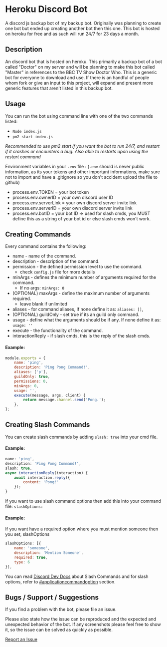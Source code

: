 # Heroku Discord Bot
A discord js backup bot of my backup bot. Originally was planning to create one bot but ended up creating another bot then this one. This bot is hosted on heroku for free and as such will run 24/7 for 23 days a month.


## Description
An discord bot that is hosted on heroku. This primarily a backup bot of a bot called "Doctor" on my server and will be planning to make this bot called "Master" in references to the BBC TV Show Doctor Who. This is a generic bot for everyone to download and use. If there is an handful of people whom fork or give an input to this project, will expand and present more generic features that aren't listed in this backup bot.

## Usage

You can run the bot using command line with one of the two commands listed:
* `Node index.js`
* `pm2 start index.js`

*Recommended to use pm2 start if you want the bot to run 24/7, and restart if it crashes or encounters a bug. Also able to restarts upon using the restart command*

Environment variables in your `.env` file :
(`.env` should is never public information, as its your tokens and other important informations, make sure not to import and have a .gitignore so you don't accident upload the file to github)
* process.env.TOKEN = your bot token
* process.env.ownerID = your own discord user ID
* process.env.serverLink = your own discord server invite link
* process.env.serverID = your own discord server invite link
* process.env.botID = your bot ID => used for slash cmds, you MUST define this as a string of your bot id or else slash cmds won't work.

## Creating Commands
Every command contains the following:
* name - name of the command.
* description - description of the command.
* permission - the defined permission level to use the command.
  * check `config.js` file for more details 
* minArgs - defines the minimum number of arguments required for the command. 
  * If no args: `minArgs: 0` 
* (OPTIONAL) maxArgs - define the maximum number of arguments required.
  * leave blank if unlimited
* aliases - for command aliases, If none define it as:  `aliases: []`,
* (OPTIONAL) guildOnly - set true if its an guild only command.
* usage - define what the arguments should be if any. If none define it as: `usage: ''`
* execute - the functionality of the command.
* interactionReply - if slash cmds, this is the reply of the slash cmds.
#### Example:
```JavaScript
module.exports = {
	name: 'ping',
	description: 'Ping Pong Command!',
	aliases: ['p'],
	guildOnly: true,
	permissions: 0,
	minArgs: 0, 
	usage: '',
	execute(message, args, client) {
		return message.channel.send('Pong.');
	},
};
```

## Creating Slash Commands
You can create slash commands by adding `slash: true` into your cmd file.

#### Example:
```javascript
name: 'ping',
description: 'Ping Pong Command!',
slash: true,
async interactionReply(interaction) {
	await interaction.reply({
		content: 'Pong!'
	});
}
```

If you want to use slash command options then add this into your command file:
`slashOptions: `

#### Example:
If you want have a required option where you must mention someone then you set, slashOptions
```javascript
slashOptions: [{ 
    name: 'someone', 
    description: 'Mention Someone', 
    required: true, 
    type: 6 
}],
```

You can read [Discord Dev Docs](https://discord.com/developers/docs/interactions/slash-commands) about Slash Commands and for slash options, refer to [#applicationcommandoption](https://discord.com/developers/docs/interactions/application-commands#application-command-object-application-command-option-type) section.

## Bugs / Support / Suggestions

If you find a problem with the bot, please file an issue.

Please also state how the issue can be reproduced and the expected and unexpected behavior of the bot. If any screenshots please feel free to show it, so the issue can be solved as quickly as possible.

[Report an Issue](https://github.com/bng94/heroku-bot/issues/new)

